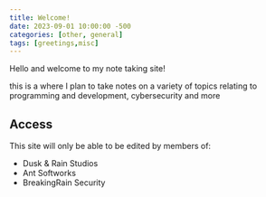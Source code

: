 ```yaml
---
title: Welcome!
date: 2023-09-01 10:00:00 -500
categories: [other, general]
tags: [greetings,misc]
---
```


Hello and welcome to my note taking site!

this is a where I plan to take notes on a variety of topics relating to programming and development, cybersecurity and more

## Access
This site will only be able to be edited by members of:

- Dusk & Rain Studios
- Ant Softworks
- BreakingRain Security